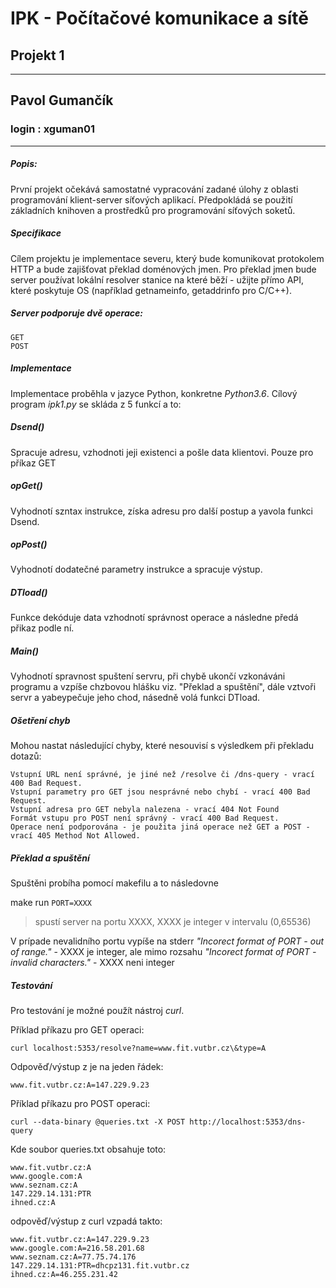 # IPK - Počítačové komunikace a sítě
## Projekt 1 

---

## Pavol Gumančík 
### login : xguman01

---

##### Popis:
První projekt očekává samostatné vypracování zadané úlohy z oblasti programování klient-server síťových aplikací. Předpokládá se použití základních knihoven a prostředků pro programování síťových soketů. 

##### Specifikace
Cílem projektu je implementace severu, který bude komunikovat protokolem HTTP a bude zajišťovat překlad doménových jmen. Pro překlad jmen bude server používat lokální resolver stanice na které běží - užijte přímo API, které poskytuje OS (například getnameinfo, getaddrinfo pro C/C++). 

##### Server podporuje dvě operace:
	GET
	POST
##### Implementace
Implementace proběhla v jazyce Python, konkretne *Python3.6*. Cílový program *ipk1.py* se skláda z 5 funkcí a to: 

##### Dsend()
Spracuje adresu, vzhodnoti jeji existenci a pošle data klientovi. Pouze pro příkaz GET

##### opGet()
Vyhodnotí szntax instrukce, získa adresu pro další postup a yavola funkci Dsend.
##### opPost()
Vyhodnotí dodatečné parametry instrukce a spracuje výstup.

##### DTload()
Funkce dekóduje data vzhodnotí správnost operace a následne předá přikaz podle ní.

##### Main()
Vyhodnotí spravnost spuštení servru, při chybě ukončí vzkonáváni programu a vzpíše chzbovou hlášku viz. "Překlad a spuštění", dále vztvoři servr a yabeypečuje jeho chod, násedně volá funkci DTload.  

##### Ošetření chyb
Mohou nastat následující chyby, které nesouvisí s výsledkem při překladu dotazů:

    Vstupní URL není správné, je jiné než /resolve či /dns-query - vrací 400 Bad Request.
    Vstupní parametry pro GET jsou nesprávné nebo chybí - vrací 400 Bad Request.
    Vstupní adresa pro GET nebyla nalezena - vrací 404 Not Found
    Formát vstupu pro POST není správný - vrací 400 Bad Request.
    Operace není podporována - je použita jiná operace než GET a POST - vrací 405 Method Not Allowed.

##### Překlad a spuštění
Spuštěni probíha pomocí makefilu a to následovne

make run ```PORT=XXXX```		

> spustí server na portu XXXX, XXXX je integer v intervalu (0,65536)

V prípade nevalidního portu vypíše na stderr
	*"Incorect format of PORT - out of range."* - XXXX je integer, ale mimo rozsahu
	*"Incorect format of PORT - invalid characters."* - XXXX neni integer
##### Testování

Pro testování je možné použít nástroj *curl*. 

Příklad příkazu pro GET operaci:

```
curl localhost:5353/resolve?name=www.fit.vutbr.cz\&type=A
```

Odpověď/výstup z je na jeden řádek:

```
www.fit.vutbr.cz:A=147.229.9.23
```

Příklad příkazu pro POST operaci:

```
curl --data-binary @queries.txt -X POST http://localhost:5353/dns-query
```

Kde soubor queries.txt obsahuje toto:

```
www.fit.vutbr.cz:A
www.google.com:A
www.seznam.cz:A
147.229.14.131:PTR
ihned.cz:A
```

odpověď/výstup z curl vzpadá takto:

```
www.fit.vutbr.cz:A=147.229.9.23
www.google.com:A=216.58.201.68
www.seznam.cz:A=77.75.74.176
147.229.14.131:PTR=dhcpz131.fit.vutbr.cz
ihned.cz:A=46.255.231.42
```




